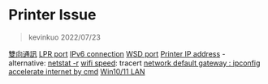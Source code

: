# Printer Issue
> kevinkuo 2022/07/23

[雙向通訊](http://support.ricoh.com/bb_v1oi/pub_e/oi_view/0001036/0001036697/view/printer/int/0053.htm)
[LPR port](https://ithelp.ithome.com.tw/questions/10186872)
[IPv6 connection](https://test-ipv6.com/index.html.zh_TW)
[WSD port](https://maxding.blogspot.com/2022/02/hp-wsd-wsd-port.html)
[Printer IP address](https://sy7761688.pixnet.net/blog/post/301102253-%E5%BD%B1%E5%8D%B0%E6%A9%9F%E3%80%81%E5%8D%B0%E8%A1%A8%E6%A9%9F%E7%9A%84ip%E6%9F%A5%E8%A9%A2%EF%BC%8C30%E7%A7%92%E5%B0%B1%E8%83%BD%E5%AD%B8%E6%9C%83%E4%BA%86%EF%BC%81)
    - alternative: [netstat -r](https://nordvpn.com/zh-tw/blog/how-to-find-printer-ip-address/)
[wifi speed](https://li100.chihlee.edu.tw/p/406-1005-41500,r9.php?Lang=zh-tw): tracert
[network default gateway : ipconfig](https://kb.iu.edu/d/ajfx)
[accelerate internet by cmd](https://fossbytes.com/speed-internet-using-command-prompt-cmd/)
[Win10/11 LAN](https://uncleit.net/%E8%A8%AD%E5%AE%9Awindows-10%E5%8D%80%E5%9F%9F%E7%B6%B2%E8%B7%AF%E4%B8%A6%E5%88%86%E4%BA%AB%E8%B3%87%E6%96%99%E5%A4%BE%E6%95%99%E5%AD%B8.html)
